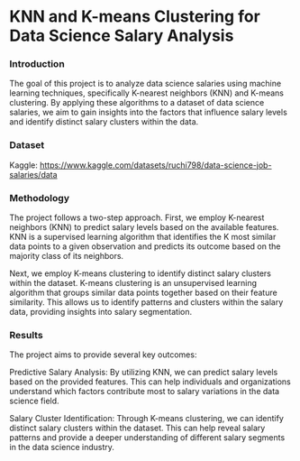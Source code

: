 # KNN and K-means Clustering for Data Science Salary Analysis

### Introduction
The goal of this project is to analyze data science salaries using machine learning techniques, specifically K-nearest neighbors (KNN) and K-means clustering. By applying these algorithms to a dataset of data science salaries, we aim to gain insights into the factors that influence salary levels and identify distinct salary clusters within the data.

### Dataset
Kaggle: https://www.kaggle.com/datasets/ruchi798/data-science-job-salaries/data

### Methodology
The project follows a two-step approach. First, we employ K-nearest neighbors (KNN) to predict salary levels based on the available features. KNN is a supervised learning algorithm that identifies the K most similar data points to a given observation and predicts its outcome based on the majority class of its neighbors.

Next, we employ K-means clustering to identify distinct salary clusters within the dataset. K-means clustering is an unsupervised learning algorithm that groups similar data points together based on their feature similarity. This allows us to identify patterns and clusters within the salary data, providing insights into salary segmentation.

### Results
The project aims to provide several key outcomes:

Predictive Salary Analysis: By utilizing KNN, we can predict salary levels based on the provided features. This can help individuals and organizations understand which factors contribute most to salary variations in the data science field.

Salary Cluster Identification: Through K-means clustering, we can identify distinct salary clusters within the dataset. This can help reveal salary patterns and provide a deeper understanding of different salary segments in the data science industry.
